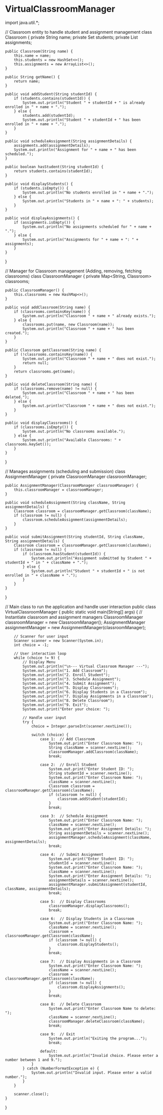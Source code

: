# VirtualClassroomManager
import java.util.*;

// Classroom entity to handle student and assignment management
class Classroom {
    private String name;
    private Set<String> students;
    private List<String> assignments;

    public Classroom(String name) {
        this.name = name;
        this.students = new HashSet<>();
        this.assignments = new ArrayList<>();
    }

    public String getName() {
        return name;
    }

    public void addStudent(String studentId) {
        if (students.contains(studentId)) {
            System.out.println("Student " + studentId + " is already enrolled in " + name + ".");
        } else {
            students.add(studentId);
            System.out.println("Student " + studentId + " has been enrolled in " + name + ".");
        }
    }

    public void scheduleAssignment(String assignmentDetails) {
        assignments.add(assignmentDetails);
        System.out.println("Assignment for " + name + " has been scheduled.");
    }

    public boolean hasStudent(String studentId) {
        return students.contains(studentId);
    }

    public void displayStudents() {
        if (students.isEmpty()) {
            System.out.println("No students enrolled in " + name + ".");
        } else {
            System.out.println("Students in " + name + ": " + students);
        }
    }

    public void displayAssignments() {
        if (assignments.isEmpty()) {
            System.out.println("No assignments scheduled for " + name + ".");
        } else {
            System.out.println("Assignments for " + name + ": " + assignments);
        }
    }
}

// Manager for Classroom management (Adding, removing, fetching classrooms)
class ClassroomManager {
    private Map<String, Classroom> classrooms;

    public ClassroomManager() {
        this.classrooms = new HashMap<>();
    }

    public void addClassroom(String name) {
        if (classrooms.containsKey(name)) {
            System.out.println("Classroom " + name + " already exists.");
        } else {
            classrooms.put(name, new Classroom(name));
            System.out.println("Classroom " + name + " has been created.");
        }
    }

    public Classroom getClassroom(String name) {
        if (!classrooms.containsKey(name)) {
            System.out.println("Classroom " + name + " does not exist.");
            return null;
        }
        return classrooms.get(name);
    }

    public void deleteClassroom(String name) {
        if (classrooms.remove(name) != null) {
            System.out.println("Classroom " + name + " has been deleted.");
        } else {
            System.out.println("Classroom " + name + " does not exist.");
        }
    }

    public void displayClassrooms() {
        if (classrooms.isEmpty()) {
            System.out.println("No classrooms available.");
        } else {
            System.out.println("Available Classrooms: " + classrooms.keySet());
        }
    }
}

// Manages assignments (scheduling and submission)
class AssignmentManager {
    private ClassroomManager classroomManager;

    public AssignmentManager(ClassroomManager classroomManager) {
        this.classroomManager = classroomManager;
    }

    public void scheduleAssignment(String className, String assignmentDetails) {
        Classroom classroom = classroomManager.getClassroom(className);
        if (classroom != null) {
            classroom.scheduleAssignment(assignmentDetails);
        }
    }

    public void submitAssignment(String studentId, String className, String assignmentDetails) {
        Classroom classroom = classroomManager.getClassroom(className);
        if (classroom != null) {
            if (classroom.hasStudent(studentId)) {
                System.out.println("Assignment submitted by Student " + studentId + " in " + className + ".");
            } else {
                System.out.println("Student " + studentId + " is not enrolled in " + className + ".");
            }
        }
    }
}

// Main class to run the application and handle user interaction
public class VirtualClassroomManager {
    public static void main(String[] args) {
        // Instantiate classroom and assignment managers
        ClassroomManager classroomManager = new ClassroomManager();
        AssignmentManager assignmentManager = new AssignmentManager(classroomManager);

        // Scanner for user input
        Scanner scanner = new Scanner(System.in);
        int choice = -1;

        // User interaction loop
        while (choice != 9) {
            // Display Menu
            System.out.println("\n--- Virtual Classroom Manager ---");
            System.out.println("1. Add Classroom");
            System.out.println("2. Enroll Student");
            System.out.println("3. Schedule Assignment");
            System.out.println("4. Submit Assignment");
            System.out.println("5. Display Classrooms");
            System.out.println("6. Display Students in a Classroom");
            System.out.println("7. Display Assignments in a Classroom");
            System.out.println("8. Delete Classroom");
            System.out.println("9. Exit");
            System.out.print("Enter your choice: ");

            // Handle user input
            try {
                choice = Integer.parseInt(scanner.nextLine());

                switch (choice) {
                    case 1:  // Add Classroom
                        System.out.print("Enter Classroom Name: ");
                        String className = scanner.nextLine();
                        classroomManager.addClassroom(className);
                        break;

                    case 2:  // Enroll Student
                        System.out.print("Enter Student ID: ");
                        String studentId = scanner.nextLine();
                        System.out.print("Enter Classroom Name: ");
                        className = scanner.nextLine();
                        Classroom classroom = classroomManager.getClassroom(className);
                        if (classroom != null) {
                            classroom.addStudent(studentId);
                        }
                        break;

                    case 3:  // Schedule Assignment
                        System.out.print("Enter Classroom Name: ");
                        className = scanner.nextLine();
                        System.out.print("Enter Assignment Details: ");
                        String assignmentDetails = scanner.nextLine();
                        assignmentManager.scheduleAssignment(className, assignmentDetails);
                        break;

                    case 4:  // Submit Assignment
                        System.out.print("Enter Student ID: ");
                        studentId = scanner.nextLine();
                        System.out.print("Enter Classroom Name: ");
                        className = scanner.nextLine();
                        System.out.print("Enter Assignment Details: ");
                        assignmentDetails = scanner.nextLine();
                        assignmentManager.submitAssignment(studentId, className, assignmentDetails);
                        break;

                    case 5:  // Display Classrooms
                        classroomManager.displayClassrooms();
                        break;

                    case 6:  // Display Students in a Classroom
                        System.out.print("Enter Classroom Name: ");
                        className = scanner.nextLine();
                        classroom = classroomManager.getClassroom(className);
                        if (classroom != null) {
                            classroom.displayStudents();
                        }
                        break;

                    case 7:  // Display Assignments in a Classroom
                        System.out.print("Enter Classroom Name: ");
                        className = scanner.nextLine();
                        classroom = classroomManager.getClassroom(className);
                        if (classroom != null) {
                            classroom.displayAssignments();
                        }
                        break;

                    case 8:  // Delete Classroom
                        System.out.print("Enter Classroom Name to delete: ");
                        className = scanner.nextLine();
                        classroomManager.deleteClassroom(className);
                        break;

                    case 9:  // Exit
                        System.out.println("Exiting the program...");
                        break;

                    default:
                        System.out.println("Invalid choice. Please enter a number between 1 and 9.");
                }
            } catch (NumberFormatException e) {
                System.out.println("Invalid input. Please enter a valid number.");
            }
        }

        scanner.close();
    }
}

